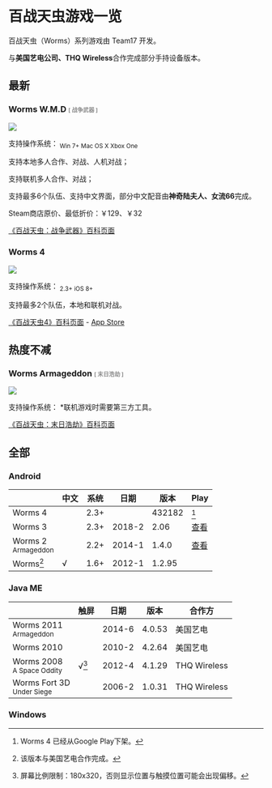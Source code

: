 <style>
@import "/css/jekyll.css";
i+sub:before{content:' '}
i+sub:after{content:' '}
</style>


# 百战天虫游戏一览

百战天虫（Worms）系列游戏由 Team17 开发。

与**美国艺电公司、THQ Wireless**合作完成部分手持设备版本。

## 最新

### Worms W.M.D <span style="font-size:.68em; opacity:.5; ">[ 战争武器 ]</span>

![](https://steamcdn-a.akamaihd.net/steam/apps/327030/header.jpg)

支持操作系统：<i class="windows"></i><sub>Win 7+</sub><i class="mac"></i><sub>Mac OS X</sub><i class="steam"></i><i class="xbox"></i><sub>Xbox One</sub><i class="switch"></i>

支持本地多人合作、对战、人机对战；

支持联机多人合作、对战；

支持最多6个队伍、支持中文界面，部分中文配音由**神奇陆夫人、女流66**完成。

Steam商店原价、最低折价：￥129、￥32

[《百战天虫：战争武器》百科页面](wmd/index.md)

### Worms 4

![](https://is1-ssl.mzstatic.com/image/thumb/Purple49/v4/52/c7/8d/52c78dd7-2e99-255c-b7d1-63c3b2c56038/pr_source.png/434x0w.png)

支持操作系统：<i class="android"></i><sub>2.3+</sub><i class="ios"></i><sub>iOS 8+</sub>

支持最多2个队伍，本地和联机对战。

[《百战天虫4》百科页面]() - [App Store](https://apps.apple.com/cn/app/worms-4/id981535263)

## 热度不减

### Worms Armageddon <span style="font-size:.68em; opacity:.5; ">[ 末日浩劫 ]</span>

![](https://steamcdn-a.akamaihd.net/steam/apps/217200/header.jpg)

支持操作系统：<i class="windows"></i> *联机游戏时需要第三方工具。

[《百战天虫：末日浩劫》百科页面](armageddon/index.md)

## 全部

### <i class="android"></i> Android

|                                  | 中文 | 系统 | 日期   | 版本   | Play                                                         |
| -------------------------------- | ---- | ---- | ------ | ------ | ------------------------------------------------------------ |
| Worms 4                          |      | 2.3+ |        | 432182 | [^w4play]                                                    |
| Worms 3                          |      | 2.3+ | 2018-2 | 2.06   | [查看](https://play.google.com/store/apps/details?id=com.worms3.app) |
| Worms 2<br><sup>Armageddon</sup> |      | 2.2+ | 2014-1 | 1.4.0  | [查看](https://play.google.com/store/apps/details?id=com.worms2armageddon.app) |
| Worms[^wnaea]                    | √    | 1.6+ | 2012-1 | 1.2.95 |                                                              |

[^w4play]: Worms 4 已经从Google Play下架。
[^wnaea]: 该版本与美国艺电合作完成。

### <i class="javame"></i> Java ME

|                                         | 触屏         | 日期   | 版本   | 合作方       |
| --------------------------------------- | ------------ | ------ | ------ | ------------ |
| Worms 2011<br><sup>Armageddon</sup>     |              | 2014-6 | 4.0.53 | 美国艺电     |
| Worms 2010                              |              | 2010-2 | 4.2.64 | 美国艺电     |
| Worms 2008<br><sup>A Space Oddity</sup> | √[^w08touch] | 2012-4 | 4.1.29 | THQ Wireless |
| Worms Fort 3D<br><sup>Under Siege</sup> |              | 2006-2 | 1.0.31 | THQ Wireless |

[^datedisplay]: 显示的日期为游戏文件最新版的日期，而不是第一版本的发布日期。
[^w08touch]: 屏幕比例限制：180x320，否则显示位置与触摸位置可能会出现偏移。

### <i class="windows"></i> Windows

